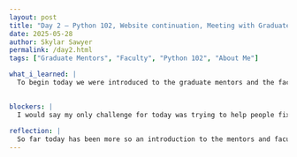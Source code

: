 ```yaml
---
layout: post
title: "Day 2 – Python 102, Website continuation, Meeting with Graduate Mentors/Faculty"
date: 2025-05-28
author: Skylar Sawyer
permalink: /day2.html
tags: ["Graduate Mentors", "Faculty", "Python 102", "About Me"]

what_i_learned: |
  To begin today we were introduced to the graduate mentors and the faculty members that will be with us throughout the internship. My project group met with our graduate mentor ,TJ, and he breifly discussed some concepts that we would be using such as machine learning, linear regression, etc. We then went on to continue creating our website. I also volunteered to assist undergraduates that needed additional assistance setting up their website with Sumit. Then, we broke off into 2 groups depending on your placement for python and for Python102 we went over list, sets, and dictionaries and completed somewhat of a assignment to check our knowledge. 
  

blockers: |
  I would say my only challenge for today was trying to help people fix their issues while setting up their websites because we werent able to share screens.
  
reflection: |
  So far today has been more so an introduction to the mentors and faculty. Michael went over list, dictionaries, and sets with us and it was a great refresher since I was already familiar with these. We ended the class playimng heads up which was a nice interaction game.
---
```

